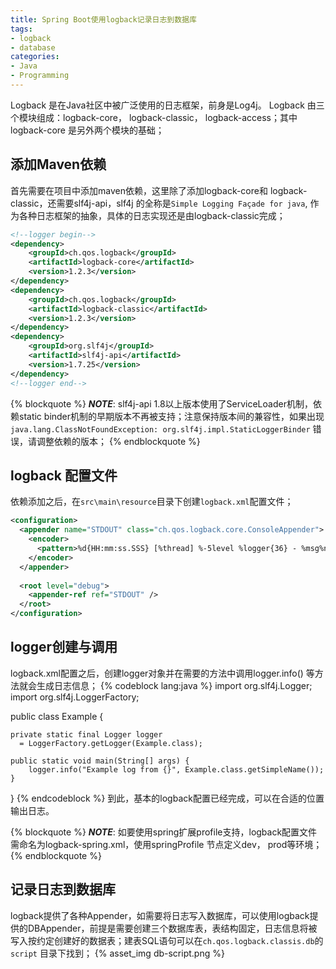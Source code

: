 ```yaml
---
title: Spring Boot使用logback记录日志到数据库
tags:
- logback
- database
categories:
- Java
- Programming
---
```

Logback 是在Java社区中被广泛使用的日志框架，前身是Log4j。
Logback 由三个模块组成：logback-core， logback-classic， logback-access；其中logback-core 是另外两个模块的基础； 

## 添加Maven依赖
首先需要在项目中添加maven依赖，这里除了添加logback-core和 logback-classic，还需要slf4j-api，slf4j 的全称是`Simple Logging Façade for java`, 作为各种日志框架的抽象，具体的日志实现还是由logback-classic完成；
```xml
<!--logger begin-->
<dependency>
    <groupId>ch.qos.logback</groupId>
    <artifactId>logback-core</artifactId>
    <version>1.2.3</version>
</dependency>
<dependency>
    <groupId>ch.qos.logback</groupId>
    <artifactId>logback-classic</artifactId>
    <version>1.2.3</version>
</dependency>
<dependency>
    <groupId>org.slf4j</groupId>
    <artifactId>slf4j-api</artifactId>
    <version>1.7.25</version>
</dependency>
<!--logger end-->
```

{% blockquote %}
**_NOTE_**: 
slf4j-api 1.8以上版本使用了ServiceLoader机制，依赖static binder机制的早期版本不再被支持；注意保持版本间的兼容性，如果出现
`java.lang.ClassNotFoundException: org.slf4j.impl.StaticLoggerBinder`
错误，请调整依赖的版本；
{% endblockquote %}

## logback 配置文件
依赖添加之后，在`src\main\resource`目录下创建`logback.xml`配置文件；
```xml
<configuration>
  <appender name="STDOUT" class="ch.qos.logback.core.ConsoleAppender">
    <encoder>
      <pattern>%d{HH:mm:ss.SSS} [%thread] %-5level %logger{36} - %msg%n</pattern>
    </encoder>
  </appender>
 
  <root level="debug">
    <appender-ref ref="STDOUT" />
  </root>
</configuration>
```

## logger创建与调用
logback.xml配置之后，创建logger对象并在需要的方法中调用logger.info() 等方法就会生成日志信息；
{% codeblock lang:java %}
import org.slf4j.Logger;
import org.slf4j.LoggerFactory;


public class Example {
 
    private static final Logger logger 
      = LoggerFactory.getLogger(Example.class);
 
    public static void main(String[] args) {
        logger.info("Example log from {}", Example.class.getSimpleName());
    }
}
{% endcodeblock %}
到此，基本的logback配置已经完成，可以在合适的位置输出日志。

{% blockquote %}
**_NOTE_**: 如要使用spring扩展profile支持，logback配置文件需命名为logback-spring.xml，使用springProfile 节点定义dev， prod等环境；
{% endblockquote %}

## 记录日志到数据库
logback提供了各种Appender，如需要将日志写入数据库，可以使用logback提供的DBAppender，前提是需要创建三个数据库表，表结构固定，日志信息将被写入按约定创建好的数据表；建表SQL语句可以在`ch.qos.logback.classis.db`的 `script` 目录下找到；
{% asset_img db-script.png %} 
